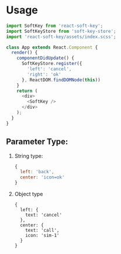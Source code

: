 # Usage #
```js
import SoftKey from 'react-soft-key';
import SoftKeyStore from 'soft-key-store';
import 'react-soft-key/assets/index.scss';

class App extends React.Component {
  render() {
    componentDidUpdate() {
      SoftKeyStore.register({
        'left': 'cancel',
        'right': 'ok'
      }, ReactDOM.findDOMNode(this))
    }
    return (
      <div>
        <SoftKey />
      </div>
    );
  }
}
```

## Parameter Type:

1. String type:

    ```js
    {
      left: 'back',
      center: 'icon=ok'
    }
    ```

2. Object type

    ```
    {
      left: {
        text: 'cancel'
      },
      center: {
        text: 'call',
        icon: 'sim-1'
      }
    }
    ```
